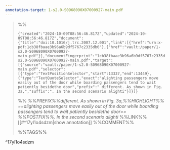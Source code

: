 ```yaml
---
annotation-target: 1-s2.0-S0968090X07000927-main.pdf
---
```



>%%
>```annotation-json
>{"created":"2024-10-09T08:56:46.817Z","updated":"2024-10-09T08:56:46.817Z","document":{"title":"doi:10.1016/j.trc.2007.12.001","link":[{"href":"urn:x-pdf:1cb38fbaae3b96a6b9df5767c2335db6"},{"href":"vault:/paper/1-s2.0-S0968090X07000927-main.pdf"}],"documentFingerprint":"1cb38fbaae3b96a6b9df5767c2335db6"},"uri":"vault:/paper/1-s2.0-S0968090X07000927-main.pdf","target":[{"source":"vault:/paper/1-s2.0-S0968090X07000927-main.pdf","selector":[{"type":"TextPositionSelector","start":13337,"end":13449},{"type":"TextQuoteSelector","exact":"alighting passengers move easily out of the door while boarding passengers tend to wait patiently besidethe door","prefix":" different. As shown in Fig. 3a,","suffix":". In the second scenario alighti"}]}]}
>```
>%%
>*%%PREFIX%%different. As shown in Fig. 3a,%%HIGHLIGHT%% ==alighting passengers move easily out of the door while boarding passengers tend to wait patiently besidethe door== %%POSTFIX%%. In the second scenario alighti*
>%%LINK%%[[#^17yl1o4sdzm|show annotation]]
>%%COMMENT%%
>
>%%TAGS%%
>
^17yl1o4sdzm

